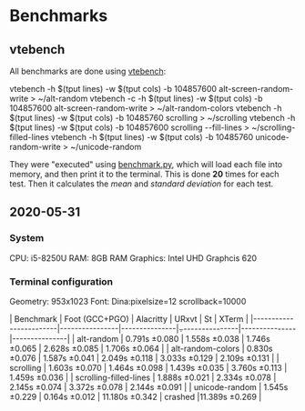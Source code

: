 # Benchmarks

## vtebench

All benchmarks are done using [vtebench](https://github.com/alacritty/vtebench):

vtebench -h $(tput lines) -w $(tput cols) -b 104857600 alt-screen-random-write > ~/alt-random
vtebench -c -h $(tput lines) -w $(tput cols) -b 104857600 alt-screen-random-write > ~/alt-random-colors
vtebench -h $(tput lines) -w $(tput cols) -b 10485760 scrolling > ~/scrolling
vtebench -h $(tput lines) -w $(tput cols) -b 104857600 scrolling --fill-lines > ~/scrolling-filled-lines
vtebench -h $(tput lines) -w $(tput cols) -b 10485760 unicode-random-write > ~/unicode-random

They were "executed" using [benchmark.py](../scripts/benchmark.py),
which will load each file into memory, and then print it to the
terminal. This is done **20** times for each test. Then it calculates
the _mean_ and _standard deviation_ for each test.


## 2020-05-31

### System

CPU: i5-8250U
RAM: 8GB RAM
Graphics: Intel UHD Graphcis 620


### Terminal configuration

Geometry: 953x1023
Font: Dina:pixelsize=12
scrollback=10000


| Benchmark              | Foot (GCC+PGO) | Alacritty     | URxvt          | St            | XTerm         |
|------------------------|----------------|---------------|⨪---------------|---------------|---------------|
| alt-random             |  0.791s ±0.080 | 1.558s ±0.038 | 1.746s ±0.065  | 2.628s ±0.085 | 1.706s ±0.064 |
| alt-random-colors      |  0.830s ±0.076 | 1.587s ±0.041 | 2.049s ±0.118  | 3.033s ±0.129 | 2.109s ±0.131 |
| scrolling              |  1.603s ±0.070 | 1.464s ±0.098 | 1.439s ±0.035  | 3.760s ±0.113 | 1.459s ±0.036 |
| scrolling-filled-lines |  1.888s ±0.021 | 2.334s ±0.078 | 2.145s ±0.074  | 3.372s ±0.078 | 2.144s ±0.091 |
| unicode-random         |  1.545s ±0.229 | 0.164s ±0.012 | 11.180s ±0.342 |       crashed |11.389s ±0.269 |
